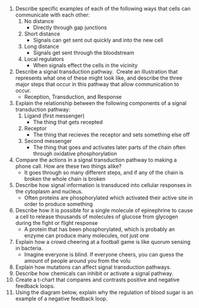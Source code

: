 1. Describe specific examples of each of the following ways that cells can communicate with each other:  
	1. No distance
		- Directly through gap junctions
	2. Short distance
		- Signals can get sent out quickly and into the new cell
	3. Long distance
		- Signals get sent through the bloodstream
	4. Local regulators
		- When signals effect the cells in the vicinity
2. Describe a signal transduction pathway.  Create an illustration that represents what one of these might look like, and describe the three major steps that occur in this pathway that allow communication to occur.
	- Reception, Transduction, and Response
3. Explain the relationship between the following components of a signal transduction pathway:  
	1. Ligand (first messenger)
		- The thing that gets recepted
	2. Receptor  
		- The thing that recieves the receptor and sets something else off
	3. Second messenger
		- The thing that goes and activates later parts of the chain often through oxidative phosphorylation
4. Compare the actions in a signal transduction pathway to making a phone call. How are these two things alike?
	- It goes through so many different steps, and if any of the chain is broken the whole chain is broken
5. Describe how signal information is transduced into cellular responses in the cytoplasm and nucleus.
	- Often proteins are phosphorylated which activated their active site in order to produce something
6. Describe how it is possible for a single molecule of epinephrine to cause a cell to release thousands of molecules of glucose from glycogen during the fight or flight response
	- A protein that has been phosphorylated, which is probably an enzyme can produce many molecules, not just one
7. Explain how a crowd cheering at a football game is like quorum sensing in bacteria.
	- Imagine everyone is blind. If everyone cheers, you can guess the amount of people around you from the volu
8. Explain how mutations can affect signal transduction pathways.
9. Describe how chemicals can inhibit or activate a signal pathway.
10. Create a t-chart that compares and contrasts positive and negative feedback loops.
11. Using the diagram below, explain why the regulation of blood sugar is an example of a negative feedback loop.